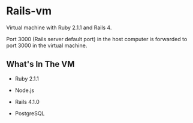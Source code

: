 Rails-vm
=========

Virtual machine with Ruby 2.1.1 and Rails 4.

Port 3000 (Rails server default port) in the host computer is forwarded to port 3000 in the virtual machine.

## What's In The VM

* Ruby 2.1.1

* Node.js

* Rails 4.1.0

* PostgreSQL